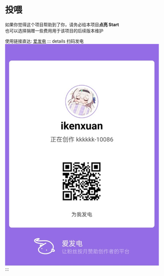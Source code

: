 # 投喂

如果你觉得这个项目帮助到了你，请务必给本项目**点亮 Start**<br>
也可以选择捐赠一些费用用于该项目的后续版本维护

使用链接直达: [爱发电](https://afdian.net/a/ikenxuan)
::: details 扫码发电
![afdian](../../public/other/afdian.jpg)
:::
